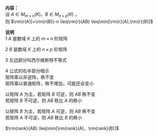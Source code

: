 **内容：**  
设 $A\in M_{m\times n}(K)，B\in M_{n\times p}(K)$ ，  
则 $\rm{r(A)}+\rm{r(B)}-n  
\leq\rm{r}(AB)  
\leq\min[\rm{r}(A),\rm{r}(B)]$   
  
**说明**  
1  $A$ 是数域 $K$ 上的 $m\times n$ 阶矩阵  
  
2  $B$ 是数域 $K$ 上的 $n\times p$ 阶矩阵  
  
3 左边部分叫西尔维斯特不等式  
  
4 公式的右半部分暗示  
矩阵乘以非逆阵，秩不变  
矩阵乘以普通矩阵，秩不增加，可能还会变小  
  
以矩阵 $A$ 为主，若矩阵 $B$ 可逆，则 $AB$ 秩不变  
若矩阵 $B$ 不可逆，则 $AB$ 秩比 $A$ 的秩小  
  
以矩阵 $B$ 为主，若矩阵 $A$ 可逆，则 $AB$ 秩不变  
若矩阵 $A$ 不可逆，则 $AB$ 秩比 $B$ 的秩小  
  
 $\rm{rank}(AB)  
\leq\min[\rm{rank}(A)，\rm{rank}(B)]$   
